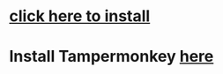 # [click here to install](https://github.com/Nomaakip/yt-embeds-for-piki/raw/refs/heads/main/ytembeds4piki.user.js)
# Install Tampermonkey [here](https://tampermonkey.net)
